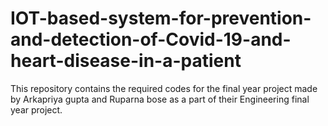 # IOT-based-system-for-prevention-and-detection-of-Covid-19-and-heart-disease-in-a-patient
This repository contains the required codes for the final year project made by Arkapriya gupta and Ruparna bose as a part of their Engineering final year project.
